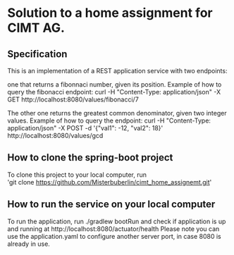 # Solution to a home assignment for CIMT AG.

## Specification

This is an implementation of a REST application service with two endpoints:

one that returns a fibonnaci number, given its position.
Example of how to query the fibonacci endpoint:
curl -H "Content-Type: application/json" -X GET http://localhost:8080/values/fibonacci/7

The other one returns the greatest common denominator, given two integer values.
Example of how to query the endpoint:
curl -H "Content-Type: application/json" -X POST -d '{"val1": -12, "val2": 18}' http://localhost:8080/values/gcd

## How to clone the spring-boot project

To clone this project to your local computer, run  
'git clone https://github.com/Misterbuberlin/cimt_home_assignemt.git'

## How to run the service on your local computer
To run the application, run ./gradlew bootRun and check if application is up and running
at http://localhost:8080/actuator/health
Please note you can use the application.yaml to configure another server port, in case 8080 is already in use.
